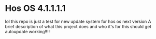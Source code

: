 # Hos OS 4.1.1.1.1
lol this repo is just a test for new update system for hos os next version 
A brief description of what this project does and who it's for this should get autoupdate working!!!!
